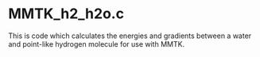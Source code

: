 # MMTK_h2_h2o.c
This is code which calculates the energies and gradients between a water and point-like hydrogen molecule for use with MMTK.
